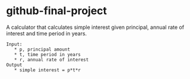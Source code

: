 # github-final-project
A calculator that calculates simple interest given principal, annual rate of interest and time period in years.
```
Input:
   * p, principal amount
   * t, time period in years
   * r, annual rate of interest
Output
   * simple interest = p*t*r
```
